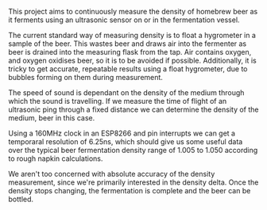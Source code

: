 This project aims to continuously measure the density of homebrew beer as
it ferments using an ultrasonic sensor on or in the fermentation vessel.

The current standard way of measuring density is to float a hygrometer in 
a sample of the beer. This wastes beer and draws air into the fermenter
as beer is drained into the measuring flask from the tap. Air contains
oxygen, and oxygen oxidises beer, so it is to be avoided if possible.
Additionally, it is tricky to get accurate, repeatable results using
a float hygrometer, due to bubbles forming on them during measurement.

The speed of sound is dependant on the density of the medium through which
the sound is travelling. If we measure the time of flight of an ultrasonic
ping through a fixed distance we can determine the density of the medium,
beer in this case.

Using a 160MHz clock in an ESP8266 and pin interrupts we can get a temporaral
resolution of 6.25ns, which should give us some useful data over the typical
beer fermentation density range of 1.005 to 1.050 according to rough napkin
calculations.

We aren't too concerned with absolute accuracy of the density measurement,
since we're primarily interested in the density delta. Once the density stops
changing, the fermentation is complete and the beer can be bottled.
